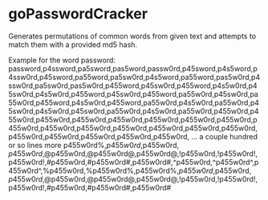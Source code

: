 # goPasswordCracker
Generates permutations of common words from given text and attempts to match them with a provided md5 hash.

Example for the word password:
password,p4ssword,pa5sword,pas5word,passw0rd,p45sword,p4s5word,p4ssw0rd,p45sword,pa55word,pa5sw0rd,p4s5word,pa55word,pas5w0rd,p4ssw0rd,pa5sw0rd,pas5w0rd,p455word,p45sw0rd,p455word,p4s5w0rd,p45sw0rd,p4s5w0rd,p455word,p45sw0rd,p455word,pa55w0rd,p45sw0rd,pa55w0rd,p455word,p4s5w0rd,p455word,pa55w0rd,p4s5w0rd,pa55w0rd,p45sw0rd,p4s5w0rd,p45sw0rd,pa55w0rd,p4s5w0rd,pa55w0rd,p455w0rd,p455w0rd,p455w0rd,p455w0rd,p455w0rd,p455w0rd,p455w0rd,p455w0rd,p455w0rd,p455w0rd,p455w0rd,p455w0rd,p455w0rd,p455w0rd,p455w0rd,p455w0rd,p455w0rd,p455w0rd,p455w0rd,p455w0rd, ... a couple hundred or so lines more
p455w0rd%,$p455w0rd,$p455w0rd$,p455w0rd$,@p455w0rd,@p455w0rd@,p455w0rd@,!p455w0rd,!p455w0rd!,p455w0rd!,#p455w0rd,#p455w0rd#,p455w0rd#,^p455w0rd,^p455w0rd^,p455w0rd^,%p455w0rd,%p455w0rd%,p455w0rd%,$p455w0rd,$p455w0rd$,p455w0rd$,@p455w0rd,@p455w0rd@,p455w0rd@,!p455w0rd,!p455w0rd!,p455w0rd!,#p455w0rd,#p455w0rd#,p455w0rd#


